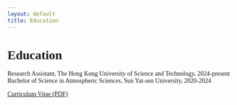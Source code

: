 ```yaml
---
layout: default
title: Education
---
```


<style>
  body {
    font-family: "Times New Roman", serif;
  }
</style>

<div class="content">
  <h1>Education</h1>
  <p>
    Research Assistant, The Hong Kong University of Science and Technology, 2024-present
    Bachelor of Science in Atmospheric Sciences, Sun Yat-sen University, 2020-2024
  </p>
  <p>
    <a href="/Z.Yang_Curriculum_Vitae.pdf" target="_blank">Curriculum Vitae (PDF)</a>
  </p>
</div>
